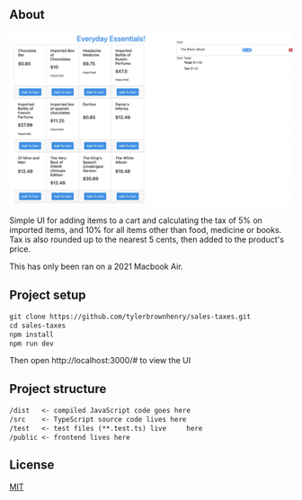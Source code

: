 ## About

![Screen](assets/screen.png?raw=true "Sales Tax")

Simple UI for adding items to a cart and calculating the tax of 5% on imported items, and 10% for all items other than food, medicine or books.
Tax is also rounded up to the nearest 5 cents, then added to the product's price.

This has only been ran on a 2021 Macbook Air.

## Project setup

```shell
git clone https://github.com/tylerbrownhenry/sales-taxes.git
cd sales-taxes
npm install
npm run dev
```

Then open http://localhost:3000/# to view the UI

## Project structure

```
/dist   <- compiled JavaScript code goes here
/src    <- TypeScript source code lives here
/test   <- test files (**.test.ts) live     here
/public <- frontend lives here
```

## License

[MIT](./LICENSE)
